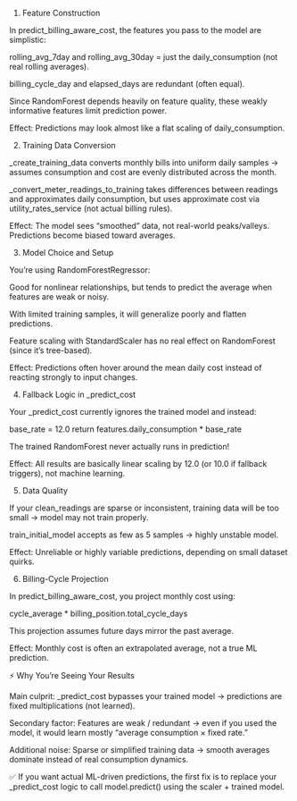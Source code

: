 1. Feature Construction

In predict_billing_aware_cost, the features you pass to the model are simplistic:

rolling_avg_7day and rolling_avg_30day = just the daily_consumption (not real rolling averages).

billing_cycle_day and elapsed_days are redundant (often equal).

Since RandomForest depends heavily on feature quality, these weakly informative features limit prediction power.

Effect: Predictions may look almost like a flat scaling of daily_consumption.

2. Training Data Conversion

_create_training_data converts monthly bills into uniform daily samples → assumes consumption and cost are evenly distributed across the month.

_convert_meter_readings_to_training takes differences between readings and approximates daily consumption, but uses approximate cost via utility_rates_service (not actual billing rules).

Effect: The model sees “smoothed” data, not real-world peaks/valleys. Predictions become biased toward averages.

3. Model Choice and Setup

You’re using RandomForestRegressor:

Good for nonlinear relationships, but tends to predict the average when features are weak or noisy.

With limited training samples, it will generalize poorly and flatten predictions.

Feature scaling with StandardScaler has no real effect on RandomForest (since it’s tree-based).

Effect: Predictions often hover around the mean daily cost instead of reacting strongly to input changes.

4. Fallback Logic in _predict_cost

Your _predict_cost currently ignores the trained model and instead:

base_rate = 12.0
return features.daily_consumption * base_rate


The trained RandomForest never actually runs in prediction!

Effect: All results are basically linear scaling by 12.0 (or 10.0 if fallback triggers), not machine learning.

5. Data Quality

If your clean_readings are sparse or inconsistent, training data will be too small → model may not train properly.

train_initial_model accepts as few as 5 samples → highly unstable model.

Effect: Unreliable or highly variable predictions, depending on small dataset quirks.

6. Billing-Cycle Projection

In predict_billing_aware_cost, you project monthly cost using:

cycle_average * billing_position.total_cycle_days


This projection assumes future days mirror the past average.

Effect: Monthly cost is often an extrapolated average, not a true ML prediction.

⚡ Why You’re Seeing Your Results

Main culprit: _predict_cost bypasses your trained model → predictions are fixed multiplications (not learned).

Secondary factor: Features are weak / redundant → even if you used the model, it would learn mostly “average consumption × fixed rate.”

Additional noise: Sparse or simplified training data → smooth averages dominate instead of real consumption dynamics.

✅ If you want actual ML-driven predictions, the first fix is to replace your _predict_cost logic to call model.predict() using the scaler + trained model.
